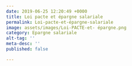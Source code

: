 ```yaml
---
date: 2019-06-25 12:20:49 +0000
title: Loi pacte et épargne salariale
permalink: Loi-pacte-et-épargne-salariale
image: assets/images/Loi-PACTE-et- épargne.png
category: Epargne salariale
alt-tag: ''
meta-desc: ''
published: false

---
```

